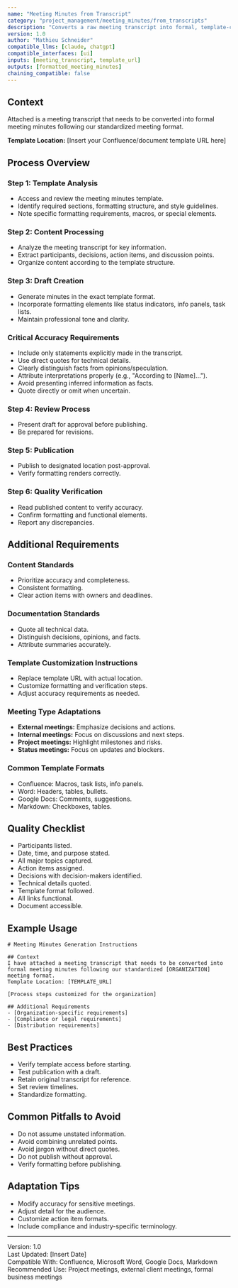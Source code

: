 ```yaml
---
name: "Meeting Minutes from Transcript"
category: "project_management/meeting_minutes/from_transcripts"
description: "Converts a raw meeting transcript into formal, template-compliant meeting minutes with structured formatting and critical accuracy standards."
version: 1.0
author: "Mathieu Schneider"
compatible_llms: [claude, chatgpt]
compatible_interfaces: [ui]
inputs: [meeting_transcript, template_url]
outputs: [formatted_meeting_minutes]
chaining_compatible: false
---
```


## Context
Attached is a meeting transcript that needs to be converted into formal meeting minutes following our standardized meeting format.

**Template Location:** [Insert your Confluence/document template URL here]

## Process Overview
### Step 1: Template Analysis
- Access and review the meeting minutes template.
- Identify required sections, formatting structure, and style guidelines.
- Note specific formatting requirements, macros, or special elements.

### Step 2: Content Processing
- Analyze the meeting transcript for key information.
- Extract participants, decisions, action items, and discussion points.
- Organize content according to the template structure.

### Step 3: Draft Creation
- Generate minutes in the exact template format.
- Incorporate formatting elements like status indicators, info panels, task lists.
- Maintain professional tone and clarity.

### Critical Accuracy Requirements
- Include only statements explicitly made in the transcript.
- Use direct quotes for technical details.
- Clearly distinguish facts from opinions/speculation.
- Attribute interpretations properly (e.g., "According to [Name]...").
- Avoid presenting inferred information as facts.
- Quote directly or omit when uncertain.

### Step 4: Review Process
- Present draft for approval before publishing.
- Be prepared for revisions.

### Step 5: Publication
- Publish to designated location post-approval.
- Verify formatting renders correctly.

### Step 6: Quality Verification
- Read published content to verify accuracy.
- Confirm formatting and functional elements.
- Report any discrepancies.

## Additional Requirements
### Content Standards
- Prioritize accuracy and completeness.
- Consistent formatting.
- Clear action items with owners and deadlines.

### Documentation Standards
- Quote all technical data.
- Distinguish decisions, opinions, and facts.
- Attribute summaries accurately.

### Template Customization Instructions
- Replace template URL with actual location.
- Customize formatting and verification steps.
- Adjust accuracy requirements as needed.

### Meeting Type Adaptations
- **External meetings:** Emphasize decisions and actions.
- **Internal meetings:** Focus on discussions and next steps.
- **Project meetings:** Highlight milestones and risks.
- **Status meetings:** Focus on updates and blockers.

### Common Template Formats
- Confluence: Macros, task lists, info panels.
- Word: Headers, tables, bullets.
- Google Docs: Comments, suggestions.
- Markdown: Checkboxes, tables.

## Quality Checklist
- Participants listed.
- Date, time, and purpose stated.
- All major topics captured.
- Action items assigned.
- Decisions with decision-makers identified.
- Technical details quoted.
- Template format followed.
- All links functional.
- Document accessible.

## Example Usage
```
# Meeting Minutes Generation Instructions

## Context
I have attached a meeting transcript that needs to be converted into formal meeting minutes following our standardized [ORGANIZATION] meeting format.
Template Location: [TEMPLATE_URL]

[Process steps customized for the organization]

## Additional Requirements
- [Organization-specific requirements]
- [Compliance or legal requirements]
- [Distribution requirements]
```

## Best Practices
- Verify template access before starting.
- Test publication with a draft.
- Retain original transcript for reference.
- Set review timelines.
- Standardize formatting.

## Common Pitfalls to Avoid
- Do not assume unstated information.
- Avoid combining unrelated points.
- Avoid jargon without direct quotes.
- Do not publish without approval.
- Verify formatting before publishing.

## Adaptation Tips
- Modify accuracy for sensitive meetings.
- Adjust detail for the audience.
- Customize action item formats.
- Include compliance and industry-specific terminology.

---
Version: 1.0  
Last Updated: [Insert Date]  
Compatible With: Confluence, Microsoft Word, Google Docs, Markdown  
Recommended Use: Project meetings, external client meetings, formal business meetings
